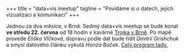 +++
title = "data+vis meetup"
tagline = "Povídáme si o datech, jejich vizualizaci a komunikaci"
+++

Jednou za dva měsíce, v&nbsp;Brně. Sedmý data+vis meetup se bude konat **ve&nbsp;středu 22.&nbsp;června** od&nbsp;18&nbsp;hodin v&nbsp;kavárně [Trojka v&nbsp;Brně](https://www.facebook.com/KavarnaTrojka/). Po mapě provede *Eliška Vlčková*, dopravu podle dat bude řídit *Dmitrii Grishchuk* a&nbsp;smysl datového článku vykutá *Honza Boček*. [Celý program tady.](/program)